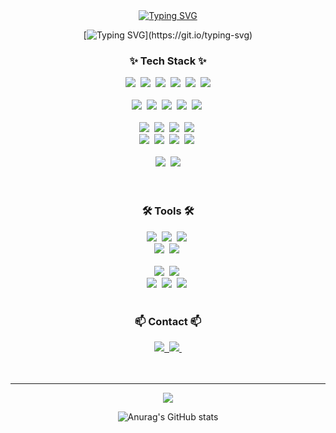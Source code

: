 <!--타이틀-->
<div align="center">
<a href="#"><img src="https://readme-typing-svg.demolab.com?font=JetBrains+Mono&pause=1000&color=23AA99&center=true&vCenter=true&width=435&lines=GAMZA's+GITHUB;WELCOME!" alt="Typing SVG" /></a>
<br>

[![Typing SVG](https://readme-typing-svg.demolab.com?font=JetBrains+Mono&pause=1000&color=23AA99&center=true&vCenter=true&width=435&lines=GAMZA's+GITHUB;WELCOME!)](https://git.io/typing-svg)

<!--내용 부분-->
<h3 align="center">✨ Tech Stack ✨</h3>
<div align="center">
  <!--언어 -->
  <img src="https://img.shields.io/badge/java-%23ED8B00.svg?style=for-the-badge&logo=openjdk&logoColor=white" />&nbsp
  <img src="https://img.shields.io/badge/javascript-F7DF1E.svg?style=for-the-badge&logo=javascript&logoColor=20232a" />&nbsp
  <img src="https://img.shields.io/badge/html5-E34F26.svg?style=for-the-badge&logo=html5&logoColor=white" />&nbsp
  <img src="https://img.shields.io/badge/css3-1572B6.svg?style=for-the-badge&logo=css3&logoColor=white" />&nbsp
  <img src="https://img.shields.io/badge/python-3670A0?style=for-the-badge&logo=python&logoColor=ffdd54" />&nbsp
  <img src="https://img.shields.io/badge/MySQL-00000F?style=for-the-badge&logo=mysql&logoColor=white"/>
</div>

<br>
<!-- 프레임워크&라이브러리 -->
<div align="center">
  <img src="https://img.shields.io/badge/bootstrap-%238511FA.svg?style=for-the-badge&logo=bootstrap&logoColor=white" />&nbsp
  <img src="https://img.shields.io/badge/NPM-%23CB3837.svg?style=for-the-badge&logo=npm&logoColor=white" />&nbsp
  <img src="https://img.shields.io/badge/node.js-6DA55F?style=for-the-badge&logo=node.js&logoColor=white" />&nbsp
  <img src="https://img.shields.io/badge/spring-%236DB33F.svg?style=for-the-badge&logo=spring&logoColor=white" />&nbsp
  <img src="https://img.shields.io/badge/vuejs-%2335495e.svg?style=for-the-badge&logo=vuedotjs&logoColor=%234FC08D" />&nbsp
</div>
<br>
<div align="center">
  <img src="https://img.shields.io/badge/Anaconda-%2344A833.svg?style=for-the-badge&logo=anaconda&logoColor=white" />&nbsp
  <img src="https://img.shields.io/badge/pandas-150458.svg?style=for-the-badge&logo=pandas&logoColor=white" />&nbsp
  <img src="https://img.shields.io/badge/numpy-4d77cf.svg?style=for-the-badge&logo=numpy&logoColor=white" />&nbsp
  <img src="https://img.shields.io/badge/Matplotlib-11557c.svg?style=for-the-badge&logo=Matplotlib&logoColor=white" />&nbsp
  <br>
<!-- ML/DL   -->
  <img src="https://img.shields.io/badge/Keras-%23D00000.svg?style=for-the-badge&logo=Keras&logoColor=white" />&nbsp
  <img src="https://img.shields.io/badge/PyTorch-%23EE4C2C.svg?style=for-the-badge&logo=PyTorch&logoColor=white" />&nbsp
  <img src="https://img.shields.io/badge/scikit--learn-%23F7931E.svg?style=for-the-badge&logo=scikit-learn&logoColor=white" />&nbsp
  <img src="https://img.shields.io/badge/TensorFlow-%23FF6F00.svg?style=for-the-badge&logo=TensorFlow&logoColor=white" />&nbsp
</div>
<br>
<div align="center">
  <img src="https://img.shields.io/badge/latex-%23008080.svg?style=for-the-badge&logo=latex&logoColor=white" />&nbsp
  <img src="https://img.shields.io/badge/markdown-%23000000.svg?style=for-the-badge&logo=markdown&logoColor=white" />
</div>
<br>

<br>

<h3 align="center">🛠 Tools 🛠</h3>
<div align="center">
  <img src="https://img.shields.io/badge/git-F05033.svg?style=for-the-badge&logo=git&logoColor=white" />&nbsp
  <img src="https://img.shields.io/badge/github-181717.svg?style=for-the-badge&logo=github&logoColor=white" />&nbsp
  <img src="https://img.shields.io/badge/Notion-F3F3F3.svg?style=for-the-badge&logo=notion&logoColor=black" />&nbsp
</div>

<div align="center">
  <img src="https://img.shields.io/badge/adobe%20photoshop-08253c.svg?style=for-the-badge&logo=adobe%20photoshop&logoColor=37abff" />&nbsp
  <img src="https://img.shields.io/badge/figma-F24E1E.svg?style=for-the-badge&logo=figma&logoColor=white" />&nbsp
</div>

<br>

<div align="center">
  <img src="https://img.shields.io/badge/VSCode-2C2C32.svg?style=for-the-badge&logo=visual-studio-code&logoColor=22ABF3" />&nbsp
  <img src="https://img.shields.io/badge/IntelliJIDEA-000000.svg?style=for-the-badge&logo=intellij-idea&logoColor=white" />&nbsp
  <br>
  <img src="https://img.shields.io/badge/jupyter-2C2C32.svg?style=for-the-badge&logo=jupyter&logoColor=F37726" />&nbsp
  <img src="https://img.shields.io/badge/Colab-2C2C32.svg?style=for-the-badge&logo=googlecolab&logoColor=F9AB00" />&nbsp
  <img src="https://img.shields.io/badge/pycharm-143?style=for-the-badge&logo=pycharm&logoColor=black&color=black&labelColor=green" />&nbsp
</div>

<br>

<h3 align="center">📫 Contact 📫</h3>
<div align="center">
  <a href="#">
    <img src="https://img.shields.io/badge/Velog-1EBC8F?style=for-the-badge&logo=velog&logoColor=white" />&nbsp
  </a>
  <a href="mailto:ipnsohe@gmail.com">
    <img
      src="https://img.shields.io/badge/ipnsohe@gmail.com-D14836?style=for-the-badge&logo=gmail&logoColor=white"/>&nbsp
  </a>
</div>

<br>
<br>

---


![](https://komarev.com/ghpvc/?username=S2gamzaS2&color=23aa99)

![Anurag's GitHub stats](https://github-readme-stats.vercel.app/api?username=S2gamzaS2&show_icons=true&theme=panda)

